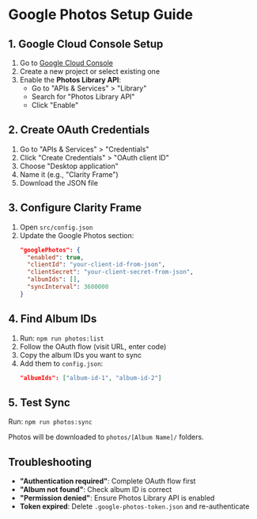 # Google Photos Setup Guide

## 1. Google Cloud Console Setup

1. Go to [Google Cloud Console](https://console.cloud.google.com/)
2. Create a new project or select existing one
3. Enable the **Photos Library API**:
   - Go to "APIs & Services" > "Library"
   - Search for "Photos Library API"
   - Click "Enable"

## 2. Create OAuth Credentials

1. Go to "APIs & Services" > "Credentials"
2. Click "Create Credentials" > "OAuth client ID"
3. Choose "Desktop application"
4. Name it (e.g., "Clarity Frame")
5. Download the JSON file

## 3. Configure Clarity Frame

1. Open `src/config.json`
2. Update the Google Photos section:
   ```json
   "googlePhotos": {
     "enabled": true,
     "clientId": "your-client-id-from-json",
     "clientSecret": "your-client-secret-from-json",
     "albumIds": [],
     "syncInterval": 3600000
   }
   ```

## 4. Find Album IDs

1. Run: `npm run photos:list`
2. Follow the OAuth flow (visit URL, enter code)
3. Copy the album IDs you want to sync
4. Add them to `config.json`:
   ```json
   "albumIds": ["album-id-1", "album-id-2"]
   ```

## 5. Test Sync

Run: `npm run photos:sync`

Photos will be downloaded to `photos/[Album Name]/` folders.

## Troubleshooting

- **"Authentication required"**: Complete OAuth flow first
- **"Album not found"**: Check album ID is correct
- **"Permission denied"**: Ensure Photos Library API is enabled
- **Token expired**: Delete `.google-photos-token.json` and re-authenticate